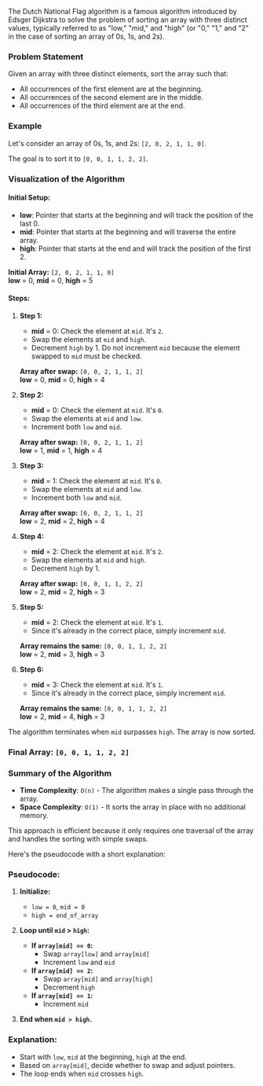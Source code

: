 The Dutch National Flag algorithm is a famous algorithm introduced by Edsger Dijkstra to solve the problem of sorting an array with three distinct values, typically referred to as "low," "mid," and "high" (or "0," "1," and "2" in the case of sorting an array of 0s, 1s, and 2s).

### Problem Statement
Given an array with three distinct elements, sort the array such that:
- All occurrences of the first element are at the beginning.
- All occurrences of the second element are in the middle.
- All occurrences of the third element are at the end.

### Example
Let's consider an array of 0s, 1s, and 2s: `[2, 0, 2, 1, 1, 0]`.

The goal is to sort it to `[0, 0, 1, 1, 2, 2]`.

### Visualization of the Algorithm

#### Initial Setup:
- **low**: Pointer that starts at the beginning and will track the position of the last 0.
- **mid**: Pointer that starts at the beginning and will traverse the entire array.
- **high**: Pointer that starts at the end and will track the position of the first 2.

**Initial Array:** `[2, 0, 2, 1, 1, 0]`  
**low** = 0, **mid** = 0, **high** = 5

#### Steps:

1. **Step 1:**  
   - **mid** = 0: Check the element at `mid`. It's `2`.
   - Swap the elements at `mid` and `high`.
   - Decrement `high` by 1. Do not increment `mid` because the element swapped to `mid` must be checked.
   
   **Array after swap:** `[0, 0, 2, 1, 1, 2]`  
   **low** = 0, **mid** = 0, **high** = 4

2. **Step 2:**  
   - **mid** = 0: Check the element at `mid`. It's `0`.
   - Swap the elements at `mid` and `low`.
   - Increment both `low` and `mid`.
   
   **Array after swap:** `[0, 0, 2, 1, 1, 2]`  
   **low** = 1, **mid** = 1, **high** = 4

3. **Step 3:**  
   - **mid** = 1: Check the element at `mid`. It's `0`.
   - Swap the elements at `mid` and `low`.
   - Increment both `low` and `mid`.
   
   **Array after swap:** `[0, 0, 2, 1, 1, 2]`  
   **low** = 2, **mid** = 2, **high** = 4

4. **Step 4:**  
   - **mid** = 2: Check the element at `mid`. It's `2`.
   - Swap the elements at `mid` and `high`.
   - Decrement `high` by 1.
   
   **Array after swap:** `[0, 0, 1, 1, 2, 2]`  
   **low** = 2, **mid** = 2, **high** = 3

5. **Step 5:**  
   - **mid** = 2: Check the element at `mid`. It's `1`.
   - Since it's already in the correct place, simply increment `mid`.
   
   **Array remains the same:** `[0, 0, 1, 1, 2, 2]`  
   **low** = 2, **mid** = 3, **high** = 3

6. **Step 6:**  
   - **mid** = 3: Check the element at `mid`. It's `1`.
   - Since it's already in the correct place, simply increment `mid`.
   
   **Array remains the same:** `[0, 0, 1, 1, 2, 2]`  
   **low** = 2, **mid** = 4, **high** = 3

The algorithm terminates when `mid` surpasses `high`. The array is now sorted.

### Final Array: `[0, 0, 1, 1, 2, 2]`

### Summary of the Algorithm
- **Time Complexity**: `O(n)` - The algorithm makes a single pass through the array.
- **Space Complexity**: `O(1)` - It sorts the array in place with no additional memory.

This approach is efficient because it only requires one traversal of the array and handles the sorting with simple swaps.

Here's the pseudocode with a short explanation:

### Pseudocode:

1. **Initialize:**
   - `low = 0`, `mid = 0`
   - `high = end_of_array`

2. **Loop until `mid` > `high`:**
   - **If `array[mid] == 0`:**
     - Swap `array[low]` and `array[mid]`
     - Increment `low` and `mid`
   - **If `array[mid] == 2`:**
     - Swap `array[mid]` and `array[high]`
     - Decrement `high`
   - **If `array[mid] == 1`:**
     - Increment `mid`

3. **End when `mid > high`.**

### Explanation:

- Start with `low`, `mid` at the beginning, `high` at the end.
- Based on `array[mid]`, decide whether to swap and adjust pointers.
- The loop ends when `mid` crosses `high`.